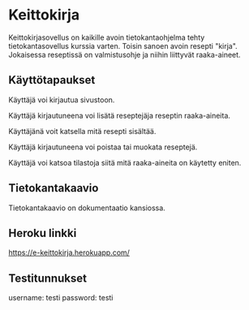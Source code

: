 # Keittokirja
Keittokirjasovellus on kaikille avoin tietokantaohjelma tehty tietokantasovellus kurssia varten. Toisin sanoen avoin resepti "kirja". Jokaisessa reseptissä on valmistusohje ja niihin liittyvät raaka-aineet.

## Käyttötapaukset
Käyttäjä voi kirjautua sivustoon.

Käyttäjä kirjautuneena voi lisätä reseptejäja reseptin raaka-aineita.

Käyttäjänä voit katsella mitä resepti sisältää.

Käyttäjä kirjautuneena voi poistaa tai muokata reseptejä.

Käyttäjä voi katsoa tilastoja siitä mitä raaka-aineita on käytetty eniten.


## Tietokantakaavio
Tietokantakaavio on dokumentaatio kansiossa.

## Heroku linkki
https://e-keittokirja.herokuapp.com/

## Testitunnukset
username: testi
password: testi
